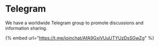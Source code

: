 # Telegram

We have a worldwide Telegram group to promote discussions and information sharing.  

{% embed url="https://t.me/joinchat/AfA9GxiVUuUTYUzDsSGwZg" %}




